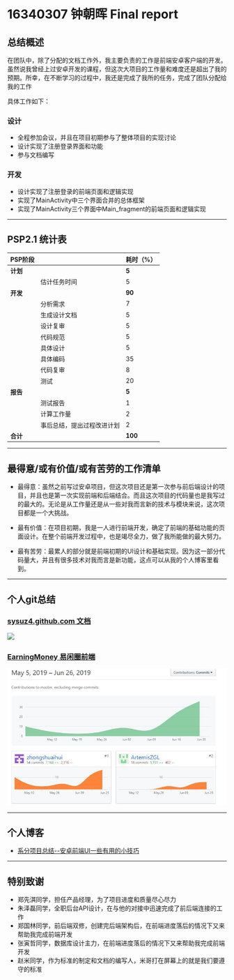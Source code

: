 # 16340307 钟朝晖 Final report

## 总结概述

在团队中，除了分配的文档工作外，我主要负责的工作是前端安卓客户端的开发。虽然说我曾经上过安卓开发的课程，但这次大项目的工作量和难度还是超出了我的预期。所幸，在不断学习的过程中，我还是完成了我所的任务，完成了团队分配给我的工作

具体工作如下：

### 设计

- 全程参加会议，并且在项目初期参与了整体项目的实现讨论
- 设计实现了注册登录界面和功能
- 参与文档编写

### 开发

- 设计实现了注册登录的前端页面和逻辑实现
- 实现了MainActivity中三个界面合并的总体框架
- 实现了MainActivity三个界面中Main_fragment的前端页面和逻辑实现

-----
## PSP2.1 统计表

| PSP阶段  |                            | 耗时（%） |
| -------- | -------------------------- | --------- |
| **计划** |                            | **5**     |
|          | 估计任务时间               | 5         |
| **开发** |                            | **90**   |
|          | 分析需求                   | 7        |
|          | 生成设计文档               | 5         |
|          | 设计复审                   | 5         |
|          | 代码规范                   | 5         |
|          | 具体设计                   | 5         |
|          | 具体编码                   | 35        |
|          | 代码复审                   | 8         |
|          | 测试                       | 20        |
| **报告** |                            | **5**     |
|          | 测试报告                   | 1         |
|          | 计算工作量                 | 2         |
|          | 事后总结，提出过程改进计划 | 2        |
| **合计** |                            | **100**   |

----
## 最得意/或有价值/或有苦劳的工作清单


- 最得意：虽然之前写过安卓项目，但这次项目还是第一次参与前后端设计的项目，并且也是第一次实现前端和后端结合。而且这次项目的代码量也是我写过的最大的。无论是从工作量还是从一些对我而言新的技术与模块来说，这次项目都是一个大挑战。

- 最有价值：在项目初期，我是一人进行前端开发，确定了前端的基础功能的页面设计。在整个前端开发过程中，也是竭尽全力，做了我所能做的最大努力。

- 最有苦劳：最累人的部分就是前端初期的UI设计和基础实现。因为这一部分代码量大，并且有很多技术对我而言是新功能，这点可以从我的个人博客里看到。

------

## 个人git总结

### [sysuz4.github.com 文档](https://github.com/sysuz4/sysuz4.github.io/graphs/contributors)
![](img/zzh-contribute-githubio.JPG)


### [EarningMoney 易闲圈前端](https://github.com/sysuz4/EarningMoney/graphs/contributors)
![](img/zzh-contribute-EarningMoney_2.JPG)

-------
## 个人博客
- [系分项目总结--安卓前端UI一些有用的小技巧](https://blog.csdn.net/Jeffba/article/details/93535916)


---
## 特别致谢

- 郑先淇同学，担任产品经理，为了项目进度和质量尽心尽力
- 朱泽磊同学，全职后台API设计，在与他的对接中迅速完成了前后端连接的工作
- 郑国林同学，前后端双修，创建完后端架构后，在前端进度落后的情况下又来帮助我完成前端开发
- 张寅哲同学，数据库设计主力，在前端进度落后的情况下又来帮助我完成前端开发
- 赵米同学，作为标准的制定和文档的编写人，米哥打在屏幕上的就是我们要遵守的标准
